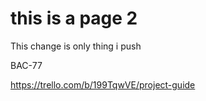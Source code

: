 # this is a page 2
This change is only thing i push

BAC-77

https://trello.com/b/199TqwVE/project-guide
